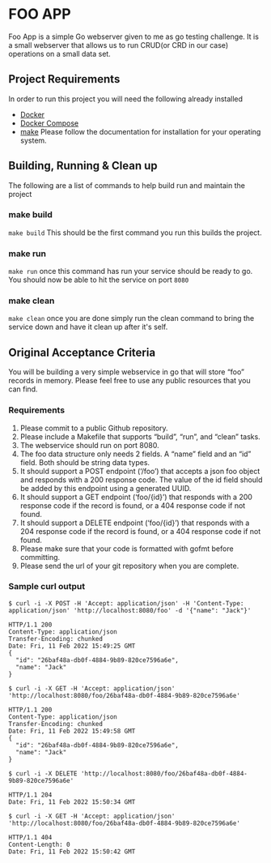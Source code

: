 # FOO APP
Foo App is a simple Go webserver given to me as go testing challenge.
It is a small webserver that allows us to run CRUD(or CRD in our case) operations on a small data set.

## Project Requirements
In order to run this project you will need the following already installed 
 - [Docker](https://www.docker.com/)
 - [Docker Compose](https://docs.docker.com/compose/)
 - [make](https://www.gnu.org/software/make/) 
Please follow the documentation for installation for your operating system.

## Building, Running & Clean up
The following are a list of commands to help build run and maintain the project

### make build
```make build```
This should be the first command you run this builds the project.

### make run
```make run```
once this command has run your service should be ready to go. 
You should now be able to hit the service on port `8080`

### make clean
```make clean```
once you are done simply run  the clean command to bring the service down and have it clean up after it's self.


## Original Acceptance Criteria 
You will be building a very simple webservice in go that will store “foo” records in memory. Please feel free to use any public resources that you can find. 


### Requirements

1.	Please commit to a public Github repository.
2.	Please include a Makefile that supports “build”, “run”, and “clean” tasks. 
3.	The webservice should run on port 8080.
4.	The foo data structure only needs 2 fields. A “name” field and an “id” field. Both should be string data types. 
5.	It should support a POST endpoint (‘/foo’) that accepts a json foo object and responds with a 200 response code. The value of the id field should be added by this endpoint using a generated UUID.
6.	It should support a GET endpoint (‘foo/{id}’) that responds with a 200 response code if the record is found, or a 404 response code if not found.
7.	It should support a DELETE endpoint (‘foo/{id}’) that responds with a 204 response code if the record is found, or a 404 response code if not found.
8.	Please make sure that your code is formatted with gofmt before committing.
9.	Please send the url of your git repository when you are complete.



### Sample curl output

```$ curl -i -X POST -H 'Accept: application/json' -H 'Content-Type: application/json' 'http://localhost:8080/foo' -d '{"name": "Jack"}'```

```
HTTP/1.1 200 
Content-Type: application/json
Transfer-Encoding: chunked
Date: Fri, 11 Feb 2022 15:49:25 GMT
{
  "id": "26baf48a-db0f-4884-9b89-820ce7596a6e",
  "name": "Jack"
}
```

```$ curl -i -X GET -H 'Accept: application/json' 'http://localhost:8080/foo/26baf48a-db0f-4884-9b89-820ce7596a6e'```

```
HTTP/1.1 200 
Content-Type: application/json
Transfer-Encoding: chunked
Date: Fri, 11 Feb 2022 15:49:58 GMT
{
  "id": "26baf48a-db0f-4884-9b89-820ce7596a6e",
  "name": "Jack"
}
```

```$ curl -i -X DELETE 'http://localhost:8080/foo/26baf48a-db0f-4884-9b89-820ce7596a6e'```
```
HTTP/1.1 204 
Date: Fri, 11 Feb 2022 15:50:34 GMT
```


```$ curl -i -X GET -H 'Accept: application/json' 'http://localhost:8080/foo/26baf48a-db0f-4884-9b89-820ce7596a6e'```
```
HTTP/1.1 404 
Content-Length: 0
Date: Fri, 11 Feb 2022 15:50:42 GMT 
```